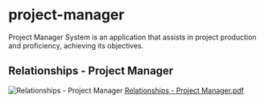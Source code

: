 # project-manager
Project Manager System is an application that assists in project production and proficiency, achieving its objectives.
## Relationships - Project Manager
![Relationships - Project Manager](https://github.com/matheusmartinsviana/project-manager/assets/146596878/7c9b2c21-5261-4f86-8d0b-60af12c7c0c3)
[Relationships - Project Manager.pdf](https://github.com/user-attachments/files/15796260/Relationships.-.Project.Manager.pdf)
